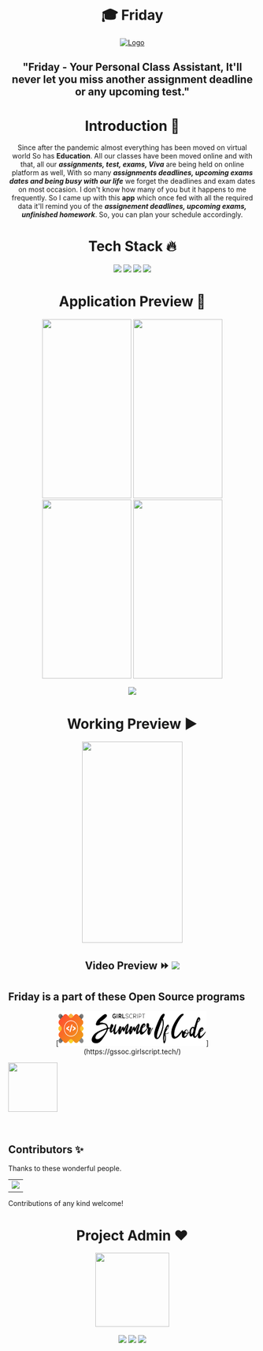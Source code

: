 <h1 align=center> 🎓 Friday </h1>

<p align="center">
  <a href="https://github.com/avinashkranjan/Friday">
    <img src="https://user-images.githubusercontent.com/55796944/95674682-5eb52e00-0bcf-11eb-969b-cb7add59921c.png" alt="Logo" height="150px" width="150px">
  </a>

<h2 align=center> "Friday - Your Personal Class Assistant, It'll never let you miss another assignment deadline or any upcoming test."
  
  
<h1 align=center> Introduction 🚩 </h1>

  <p align="center">
    Since after the pandemic almost everything has been moved on virtual world So has <b>Education</b>. All our classes have been moved online and with that, all our <b><em> assignments, test, exams, Viva</b></em> are being held on online platform as well, With so many <b><em>assignments deadlines, upcoming exams dates and being busy with our life</b></em> we forget the deadlines and exam dates on most occasion. I don't know how many of you but it happens to me frequently. So I came up with this <b>app</b> which once fed with all the required data it'll remind you of the <b><em>assignement deadlines, upcoming exams, unfinished homework</b></em>. So, you can plan your schedule accordingly.
    
<h1 align=center> Tech Stack 🔥 </h1>  
  <p align="center">
  <img src="https://img.shields.io/badge/dart-%230175C2.svg?&style=for-the-badge&logo=dart&logoColor=white"/> <img src="https://img.shields.io/badge/Flutter%20-%2302569B.svg?&style=for-the-badge&logo=Flutter&logoColor=white" /> <img src="https://img.shields.io/badge/figma%20-%23F24E1E.svg?&style=for-the-badge&logo=figma&logoColor=white"/>  <img src="https://img.shields.io/badge/github%20-%23121011.svg?&style=for-the-badge&logo=github&logoColor=white"/>
    
<h1 align=center> Application Preview 👀 </h1> 
  <p align="center">
    <img src="https://user-images.githubusercontent.com/55796944/95674880-cb7cf800-0bd0-11eb-94fd-20b50ab35219.png" height="363px" width="181px">  <img src="https://user-images.githubusercontent.com/55796944/95674883-cddf5200-0bd0-11eb-9b9a-f22d94217089.png" height="363px" width="181px">  <img src="https://user-images.githubusercontent.com/55796944/95674884-d041ac00-0bd0-11eb-9eb3-299fd123973a.png" height="363px" width="181px">  <img src="https://user-images.githubusercontent.com/55796944/95674885-d172d900-0bd0-11eb-9259-d22fb91cfad6.png" height="363px" width="181px">
  
  <p align="center">
  <a href="https://github.com/avinashkranjan/Friday/releases/download/v1.0.0/friday.apk">
    <img src="https://forthebadge.com/images/badges/check-it-out.svg">
  </a>
    
<h1 align=center> Working Preview ▶ </h1>
  <p align="center">
    <img src="https://user-images.githubusercontent.com/55796944/95675411-b904bd80-0bd4-11eb-945d-810010a86da8.gif" height="408px" width="204px">
  
   <h2 align="center"> Video Preview ⏩ <a href="https://youtu.be/IJCo80Y0wjI">  <img src="https://img.shields.io/badge/Click Me%20-%23FF0000.svg?&style=for-the-badge&logo=YouTube&logoColor=white"/> </a>
  
 ## Friday is a part of these Open Source programs

<p align="center">
 <a>
 [<img width="300" height="70" src="https://raw.githubusercontent.com/GirlScriptSummerOfCode/MentorshipProgram/master/GSsoc%20Type%20Logo%20Black.png">](https://gssoc.girlscript.tech/)

 [<img width="100" height="100" src="https://swoc.tech/img/logo-2.png">](https://swoc.tech/)
 
 
</p>

</br>
 
## Contributors ✨

Thanks to these wonderful people.

<table>
	<tr>
		<td>
			<a href="https://github.com/avinashkranjan/Friday/graphs/contributors">
  <img src="https://contrib.rocks/image?repo=avinashkranjan/Friday" />
</a>
		</td>
	</tr>
</table>


Contributions of any kind welcome!
  
    
<h1 align=center> Project Admin ❤️ </h1>
<p align="center">
  <a href="https://github.com/avinashkranjan"><img src="https://user-images.githubusercontent.com/55796944/95675026-dab07580-0bd1-11eb-93e2-1cb1de8acf38.png" width=150px height=150px /></a> 
    
<p align="center">
  <img src="https://img.shields.io/badge/avinashkranjan%20-%230077B5.svg?&style=for-the-badge&logo=linkedin&logoColor=white"/>  <img src="https://img.shields.io/badge/iavinashranjan%20-%231DA1F2.svg?&style=for-the-badge&logo=Twitter&logoColor=white"/> <img src="https://img.shields.io/badge/avinashkranjan7%20-%23E4405F.svg?&style=for-the-badge&logo=Instagram&logoColor=white"/>               
    
